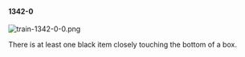 #### 1342-0
![train-1342-0-0.png](https://github.com/lil-lab/nlvr/raw/master/nlvr/train/images/42/train-1342-0-0.png "train-1342-0-0.png")

There is at least one black item closely touching the bottom of a box.